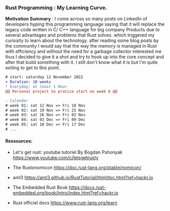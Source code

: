 ### Rust Programming : My Learning Curve.

**Motivation Summary** : I come across so many posts on LinkedIn of developers hyping this programming language saying that it will replace the legacy code written in  C/ C++ language for big company Products due to several advantages and problems that Rust solves. which triggered my curiosity to learn about the technology. after reading some blog posts by the community I would say that the way the memory is managed in Rust with efficiency and without the need for a garbage collector interested me thus I decided to give it a shot and try to hook up into the core concept and after that build something with it. I still don't know what it is but I'm quite exiting to get to this point.  


```diff
# start: saturday 12 November 2022
+ Duration: 10 weeks
! Everyday: at least 1 Hour
@@ Personal project to pratice start on week 6 @@
```

```diff
- Calender
# week 01: sat 12 Nov => Fri 18 Nov
# week 02: sat 19 Nov => Fri 25 Nov
# week 03: sat 26 Nov => Fri 02 Nov
# week 04: sat 03 Dec => Fri 09 Dec
# week 05: sat 10 Dec => Fri 17 Dec
# ...
```
#### Ressources:

- Let's get rust: youtube tutoriel By Bogdan Pshonyak
https://www.youtube.com/c/letsgetrusty

- The Rustonomicon
https://doc.rust-lang.org/stable/nomicon/

- aml3
https://aml3.github.io/RustTutorial/html/toc.html?ref=hackr.io

- The Embedded Rust Book
https://docs.rust-embedded.org/book/intro/index.html?ref=hackr.io

- Rust officiel docs
https://www.rust-lang.org/learn
